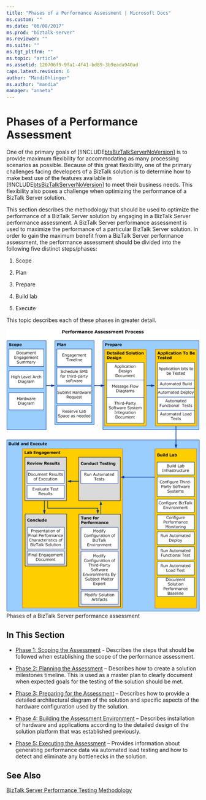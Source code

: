 ```yaml
---
title: "Phases of a Performance Assessment | Microsoft Docs"
ms.custom: ""
ms.date: "06/08/2017"
ms.prod: "biztalk-server"
ms.reviewer: ""
ms.suite: ""
ms.tgt_pltfrm: ""
ms.topic: "article"
ms.assetid: 120706f9-9fa1-4f41-bd89-3b9eada940ad
caps.latest.revision: 6
author: "MandiOhlinger"
ms.author: "mandia"
manager: "anneta"
---
```

# Phases of a Performance Assessment
One of the primary goals of [!INCLUDE[btsBizTalkServerNoVersion](../includes/btsbiztalkservernoversion-md.md)] is to provide maximum flexibility for accommodating as many processing scenarios as possible. Because of this great flexibility, one of the primary challenges facing developers of a BizTalk solution is to determine how to make best use of the features available in [!INCLUDE[btsBizTalkServerNoVersion](../includes/btsbiztalkservernoversion-md.md)] to meet their business needs. This flexibility also poses a challenge when optimizing the performance of a BizTalk Server solution.  
  
 This section describes the methodology that should be used to optimize the performance of a BizTalk Server solution by engaging in a BizTalk Server performance assessment. A BizTalk Server performance assessment is used to maximize the performance of a particular BizTalk Server solution. In order to gain the maximum benefit from a BizTalk Server performance assessment, the performance assessment should be divided into the following five distinct steps/phases:  
  
1.  Scope  
  
2.  Plan  
  
3.  Prepare  
  
4.  Build lab  
  
5.  Execute  
  
 This topic describes each of these phases in greater detail.  
  
 ![Phases of a performance assessment process](../technical-guides/media/assessmentprocess.gif "AssessmentProcess")  
Phases of a BizTalk Server performance assessment  
  
## In This Section  
  
-   [Phase 1: Scoping the Assessment](../technical-guides/phase-1-scoping-the-assessment.md) - Describes the steps that should be followed when establishing the scope of the performance assessment.  
  
-   [Phase 2: Planning the Assessment](../technical-guides/phase-2-planning-the-assessment.md) – Describes how to create a solution milestones timeline. This is used as a master plan to clearly document when expected goals for the testing of the solution should be met.  
  
-   [Phase 3: Preparing for the Assessment](../technical-guides/phase-3-preparing-for-the-assessment.md) – Describes how to provide a detailed architectural diagram of the solution and specific aspects of the hardware configuration used by the solution.  
  
-   [Phase 4: Building the Assessment Environment](../technical-guides/phase-4-building-the-assessment-environment.md) – Describes installation of hardware and applications according to the detailed design of the solution platform that was established previously.  
  
-   [Phase 5: Executing the Assessment](../technical-guides/phase-5-executing-the-assessment.md) – Provides information about generating performance data via automated load testing and how to detect and eliminate any bottlenecks in the solution.  
  
## See Also  
 [BizTalk Server Performance Testing Methodology](../technical-guides/biztalk-server-performance-testing-methodology.md)